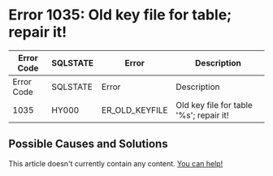 
# Error 1035: Old key file for table; repair it!


| Error Code | SQLSTATE | Error | Description |
| --- | --- | --- | --- |
| Error Code | SQLSTATE | Error | Description |
| 1035 | HY000 | ER_OLD_KEYFILE | Old key file for table '%s'; repair it! |




## Possible Causes and Solutions


This article doesn't currently contain any content. [You can help!](/kb/en/writing-and-editing-knowledge-base-articles/)

